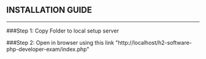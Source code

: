 ## INSTALLATION GUIDE
---

###Step 1: 
Copy Folder to local setup server <br />

###Step 2: 
Open in browser using this link "http://localhost/h2-software-php-developer-exam/index.php"
